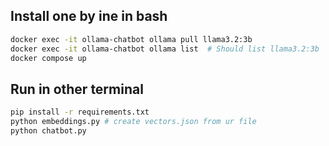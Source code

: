 
## Install one by ine in bash
```bash
docker exec -it ollama-chatbot ollama pull llama3.2:3b
docker exec -it ollama-chatbot ollama list  # Should list llama3.2:3b
docker compose up

```
## Run in other terminal

```bash
pip install -r requirements.txt
python embeddings.py # create vectors.json from ur file
python chatbot.py
```